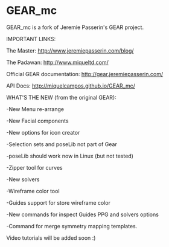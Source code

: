 GEAR_mc
=======

GEAR_mc is a fork of Jeremie Passerin's GEAR project.
 

IMPORTANT LINKS:

The Master: http://www.jeremiepasserin.com/blog/

The Padawan: http://www.miqueltd.com/

Official GEAR documentation: http://gear.jeremiepasserin.com/

API Docs: http://miquelcampos.github.io/GEAR_mc/


WHAT'S THE NEW (from the original GEAR):

-New Menu re-arrange 

-New Facial components 

-New options for icon creator 

-Selection sets and poseLib not part of Gear

-poseLib should work now in Linux (but not tested)

-Zipper tool for curves

-New solvers

-Wireframe color tool

-Guides support for store wireframe color

-New commands for inspect Guides PPG and solvers options

-Command for merge symmetry mapping templates.

Video tutorials will be added soon :)
